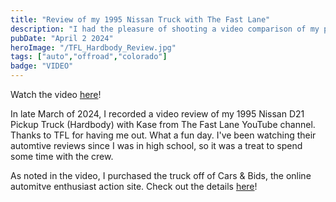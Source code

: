 ```yaml
---
title: "Review of my 1995 Nissan Truck with The Fast Lane"
description: "I had the pleasure of shooting a video comparison of my personal '95 Nissan Hardbody against the new 2024 Nissan Fronteir Hardbody Edition. Thanks to Kase and the TFL team for having me out!"
pubDate: "April 2 2024"
heroImage: "/TFL_Hardbody_Review.jpg"
tags: ["auto","offroad","colorado"]
badge: "VIDEO"
---
```


Watch the video [here](https://www.youtube.com/watch?v=ZqG4IdXf1Ss)!

In late March of 2024, I recorded a video review of my 1995 Nissan D21 Pickup Truck (Hardbody) with Kase from The Fast Lane YouTube channel. Thanks to TFL for having me out. What a fun day. I've been watching their automtive reviews since I was in high school, so it was a treat to spend some time with the crew.

As noted in the video, I purchased the truck off of Cars & Bids, the online automitve enthusiast action site. Check out the details [here](https://carsandbids.com/auctions/3R2Po4QD/1995-nissan-pickup-xe-v6-4x4)!
